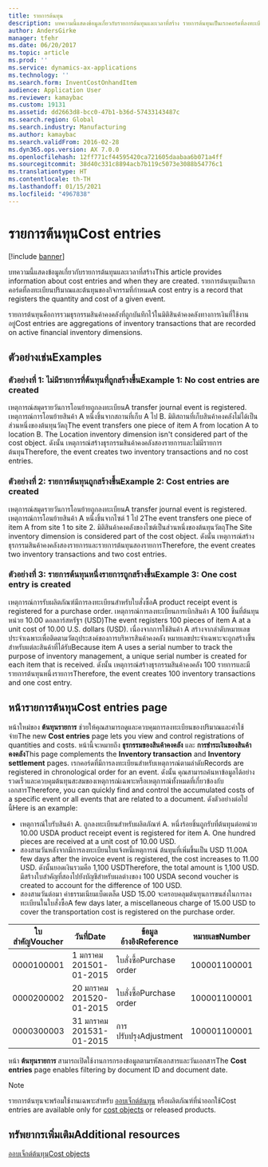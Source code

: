 ```yaml
---
title: รายการต้นทุน
description: บทความนี้แสดงข้อมูลเกี่ยวกับรายการต้นทุนและเวลาที่สร้าง รายการต้นทุนเป็นเรกคอร์ดที่ลงทะเบียนปริมาณและต้นทุนของกิจกรรมที่กำหนด
author: AndersGirke
manager: tfehr
ms.date: 06/20/2017
ms.topic: article
ms.prod: ''
ms.service: dynamics-ax-applications
ms.technology: ''
ms.search.form: InventCostOnhandItem
audience: Application User
ms.reviewer: kamaybac
ms.custom: 19131
ms.assetid: dd2663d8-bcc0-47b1-b36d-57433143487c
ms.search.region: Global
ms.search.industry: Manufacturing
ms.author: kamaybac
ms.search.validFrom: 2016-02-28
ms.dyn365.ops.version: AX 7.0.0
ms.openlocfilehash: 12ff771cf44595420ca721605daabaa6b071a4ff
ms.sourcegitcommit: 38d40c331c8894acb7b119c5073e3088b54776c1
ms.translationtype: HT
ms.contentlocale: th-TH
ms.lasthandoff: 01/15/2021
ms.locfileid: "4967838"
---
```

# <a name="cost-entries"></a><span data-ttu-id="f2d0f-104">รายการต้นทุน</span><span class="sxs-lookup"><span data-stu-id="f2d0f-104">Cost entries</span></span>

[!include [banner](../includes/banner.md)]

<span data-ttu-id="f2d0f-105">บทความนี้แสดงข้อมูลเกี่ยวกับรายการต้นทุนและเวลาที่สร้าง</span><span class="sxs-lookup"><span data-stu-id="f2d0f-105">This article provides information about cost entries and when they are created.</span></span> <span data-ttu-id="f2d0f-106">รายการต้นทุนเป็นเรกคอร์ดที่ลงทะเบียนปริมาณและต้นทุนของกิจกรรมที่กำหนด</span><span class="sxs-lookup"><span data-stu-id="f2d0f-106">A cost entry is a record that registers the quantity and cost of a given event.</span></span>

<span data-ttu-id="f2d0f-107">รายการต้นทุนคือการรวมธุรกรรมสินค้าคงคลังที่ถูกบันทึกไว้ในมิติสินค้าคงคลังทางการเงินที่ใช้งานอยู่</span><span class="sxs-lookup"><span data-stu-id="f2d0f-107">Cost entries are aggregations of inventory transactions that are recorded on active financial inventory dimensions.</span></span>

## <a name="examples"></a><span data-ttu-id="f2d0f-108">ตัวอย่างเช่น</span><span class="sxs-lookup"><span data-stu-id="f2d0f-108">Examples</span></span>
### <a name="example-1-no-cost-entries-are-created"></a><span data-ttu-id="f2d0f-109">ตัวอย่างที่ 1: ไม่มีรายการที่ต้นทุนที่ถูกสร้างขึ้น</span><span class="sxs-lookup"><span data-stu-id="f2d0f-109">Example 1: No cost entries are created</span></span>

<span data-ttu-id="f2d0f-110">เหตุการณ์สมุดรายวันการโอนย้ายถูกลงทะเบียน</span><span class="sxs-lookup"><span data-stu-id="f2d0f-110">A transfer journal event is registered.</span></span> <span data-ttu-id="f2d0f-111">เหตุการณ์การโอนย้ายสินค้า A หนึ่งชิ้นจากสถานที่เก็บ A ไป B. มิติสถานที่เก็บสินค้าคงคลังไม่ได้เป็นส่วนหนึ่งของต้นทุนวัตถุ</span><span class="sxs-lookup"><span data-stu-id="f2d0f-111">The event transfers one piece of item A from location A to location B. The Location inventory dimension isn't considered part of the cost object.</span></span> <span data-ttu-id="f2d0f-112">ดังนั้น เหตุการณ์สร้างธุรกรรมสินค้าคงคลังสองรายการและไม่มีรายการต้นทุน</span><span class="sxs-lookup"><span data-stu-id="f2d0f-112">Therefore, the event creates two inventory transactions and no cost entries.</span></span>

### <a name="example-2-cost-entries-are-created"></a><span data-ttu-id="f2d0f-113">ตัวอย่างที่ 2: รายการต้นทุนถูกสร้างขึ้น</span><span class="sxs-lookup"><span data-stu-id="f2d0f-113">Example 2: Cost entries are created</span></span>

<span data-ttu-id="f2d0f-114">เหตุการณ์สมุดรายวันการโอนย้ายถูกลงทะเบียน</span><span class="sxs-lookup"><span data-stu-id="f2d0f-114">A transfer journal event is registered.</span></span> <span data-ttu-id="f2d0f-115">เหตุการณ์การโอนย้ายสินค้า A หนึ่งชิ้นจากไซต์ 1 ไป 2</span><span class="sxs-lookup"><span data-stu-id="f2d0f-115">The event transfers one piece of item A from site 1 to site 2.</span></span> <span data-ttu-id="f2d0f-116">มิติสินค้าคงคลังของไซต์เป็นส่วนหนึ่งของต้นทุนวัตถุ</span><span class="sxs-lookup"><span data-stu-id="f2d0f-116">The Site inventory dimension is considered part of the cost object.</span></span> <span data-ttu-id="f2d0f-117">ดังนั้น เหตุการณ์สร้างธุรกรรมสินค้าคงคลังสองรายการและรายการต้นทุนสองรายการ</span><span class="sxs-lookup"><span data-stu-id="f2d0f-117">Therefore, the event creates two inventory transactions and two cost entries.</span></span>

### <a name="example-3-one-cost-entry-is-created"></a><span data-ttu-id="f2d0f-118">ตัวอย่างที่ 3: รายการต้นทุนหนึ่งรายการถูกสร้างขึ้น</span><span class="sxs-lookup"><span data-stu-id="f2d0f-118">Example 3: One cost entry is created</span></span>

<span data-ttu-id="f2d0f-119">เหตุการณ์การรับผลิตภัณฑ์มีการลงทะเบียนสำหรับใบสั่งซื้อ</span><span class="sxs-lookup"><span data-stu-id="f2d0f-119">A product receipt event is registered for a purchase order.</span></span> <span data-ttu-id="f2d0f-120">เหตุการณ์การลงทะเบียนการเบิกสินค้า A 100 ชิ้นที่ต้นทุนหน่วย 10.00 ดอลลาร์สหรัฐฯ (USD)</span><span class="sxs-lookup"><span data-stu-id="f2d0f-120">The event registers 100 pieces of item A at a unit cost of 10.00 U.S. dollars (USD).</span></span> <span data-ttu-id="f2d0f-121">เนื่องจากการใช้สินค้า A สร้างจากลำดับหมายเลขประจำเฉพาะเพื่อติดตามวัตถุประสงค์ของการบริหารสินค้าคงคลัง หมายเลขประจำเฉพาะจะถูกสร้างขึ้นสำหรับแต่ละสินค้าที่ได้รับ</span><span class="sxs-lookup"><span data-stu-id="f2d0f-121">Because item A uses a serial number to track the purpose of inventory management, a unique serial number is created for each item that is received.</span></span> <span data-ttu-id="f2d0f-122">ดังนั้น เหตุการณ์สร้างธุรกรรมสินค้าคงคลัง 100 รายการและมีรายการต้นทุนหนึ่งรายการ</span><span class="sxs-lookup"><span data-stu-id="f2d0f-122">Therefore, the event creates 100 inventory transactions and one cost entry.</span></span>

## <a name="cost-entries-page"></a><span data-ttu-id="f2d0f-123">หน้ารายการต้นทุน</span><span class="sxs-lookup"><span data-stu-id="f2d0f-123">Cost entries page</span></span>
<span data-ttu-id="f2d0f-124">หน้าใหม่ของ **ต้นทุนรายการ** ช่วยให้คุณสามารถดูและควบคุมการลงทะเบียนของปริมาณและค่าใช้จ่าย</span><span class="sxs-lookup"><span data-stu-id="f2d0f-124">The new **Cost entries** page lets you view and control registrations of quantities and costs.</span></span> <span data-ttu-id="f2d0f-125">หน้านี้จะหมายถึง **ธุรกรรมของสินค้าคงคลัง** และ **การชำระเงินของสินค้าคงคลัง**</span><span class="sxs-lookup"><span data-stu-id="f2d0f-125">This page complements the **Inventory transaction** and **Inventory settlement** pages.</span></span> <span data-ttu-id="f2d0f-126">เรกคอร์ดที่มีการลงทะเบียนสำหรับเหตุการณ์ตามลำดับ</span><span class="sxs-lookup"><span data-stu-id="f2d0f-126">Records are registered in chronological order for an event.</span></span> <span data-ttu-id="f2d0f-127">ดังนั้น คุณสามารถค้นหาข้อมูลได้อย่างรวดเร็วและควบคุมต้นทุนสะสมของเหตุการณ์เฉพาะหรือเหตุการณ์ทั้งหมดที่เกี่ยวข้องกับเอกสาร</span><span class="sxs-lookup"><span data-stu-id="f2d0f-127">Therefore, you can quickly find and control the accumulated costs of a specific event or all events that are related to a document.</span></span> <span data-ttu-id="f2d0f-128">ดังตัวอย่างต่อไปนี้</span><span class="sxs-lookup"><span data-stu-id="f2d0f-128">Here is an example:</span></span>

-   <span data-ttu-id="f2d0f-129">เหตุการณ์ใบรับสินค้า A. ถูกลงทะเบียนสำหรับผลิตภัณฑ์ A. หนึ่งร้อยชิ้นถูกรับที่ต้นทุนต่อหน่วย 10.00 USD</span><span class="sxs-lookup"><span data-stu-id="f2d0f-129">A product receipt event is registered for item A. One hundred pieces are received at a unit cost of 10.00 USD.</span></span>
-   <span data-ttu-id="f2d0f-130">สองสามวันหลังจากมีการลงทะเบียนใบแจ้งหนี้เหตุการณ์ ต้นทุนที่เพิ่มขึ้นเป็น USD 11.00</span><span class="sxs-lookup"><span data-stu-id="f2d0f-130">A few days after the invoice event is registered, the cost increases to 11.00 USD.</span></span> <span data-ttu-id="f2d0f-131">ดังนั้นยอดเงินรวมคือ 1,100 USD</span><span class="sxs-lookup"><span data-stu-id="f2d0f-131">Therefore, the total amount is 1,100 USD.</span></span> <span data-ttu-id="f2d0f-132">มีสร้างใบสำคัญที่สองไปยังบัญชีสำหรับผลต่างของ 100 USD</span><span class="sxs-lookup"><span data-stu-id="f2d0f-132">A second voucher is created to account for the difference of 100 USD.</span></span>
-   <span data-ttu-id="f2d0f-133">สองสามวันต่อมา ค่าธรรมเนียมเบ็ดเตล็ด USD 15.00 จะครอบคลุมต้นทุนการขนส่งในการลงทะเบียนในใบสั่งซื้อ</span><span class="sxs-lookup"><span data-stu-id="f2d0f-133">A few days later, a miscellaneous charge of 15.00 USD to cover the transportation cost is registered on the purchase order.</span></span>

| <span data-ttu-id="f2d0f-134">ใบสำคัญ</span><span class="sxs-lookup"><span data-stu-id="f2d0f-134">Voucher</span></span> | <span data-ttu-id="f2d0f-135">วันที่</span><span class="sxs-lookup"><span data-stu-id="f2d0f-135">Date</span></span>       | <span data-ttu-id="f2d0f-136">ข้อมูลอ้างอิง</span><span class="sxs-lookup"><span data-stu-id="f2d0f-136">Reference</span></span>      | <span data-ttu-id="f2d0f-137">หมายเลข</span><span class="sxs-lookup"><span data-stu-id="f2d0f-137">Number</span></span> | <span data-ttu-id="f2d0f-138">รหัสล็อต</span><span class="sxs-lookup"><span data-stu-id="f2d0f-138">Lot ID</span></span>  | <span data-ttu-id="f2d0f-139">ปริมาณ</span><span class="sxs-lookup"><span data-stu-id="f2d0f-139">Quantity</span></span> | <span data-ttu-id="f2d0f-140">จำนวนเงิน</span><span class="sxs-lookup"><span data-stu-id="f2d0f-140">Amount</span></span>  |
|---------|------------|----------------|--------|---------|---------------|----|
| <span data-ttu-id="f2d0f-141">00001</span><span class="sxs-lookup"><span data-stu-id="f2d0f-141">00001</span></span>   | <span data-ttu-id="f2d0f-142">1 มกราคม 2015</span><span class="sxs-lookup"><span data-stu-id="f2d0f-142">01-01-2015</span></span> | <span data-ttu-id="f2d0f-143">ใบสั่งซื้อ</span><span class="sxs-lookup"><span data-stu-id="f2d0f-143">Purchase order</span></span> | <span data-ttu-id="f2d0f-144">100001</span><span class="sxs-lookup"><span data-stu-id="f2d0f-144">100001</span></span> | <span data-ttu-id="f2d0f-145">0000101</span><span class="sxs-lookup"><span data-stu-id="f2d0f-145">0000101</span></span> | <span data-ttu-id="f2d0f-146">100.00</span><span class="sxs-lookup"><span data-stu-id="f2d0f-146">100.00</span></span>   | <span data-ttu-id="f2d0f-147">1000.00</span><span class="sxs-lookup"><span data-stu-id="f2d0f-147">1000.00</span></span> |
| <span data-ttu-id="f2d0f-148">00002</span><span class="sxs-lookup"><span data-stu-id="f2d0f-148">00002</span></span>   | <span data-ttu-id="f2d0f-149">20 มกราคม 2015</span><span class="sxs-lookup"><span data-stu-id="f2d0f-149">20-01-2015</span></span> | <span data-ttu-id="f2d0f-150">ใบสั่งซื้อ</span><span class="sxs-lookup"><span data-stu-id="f2d0f-150">Purchase order</span></span> | <span data-ttu-id="f2d0f-151">100001</span><span class="sxs-lookup"><span data-stu-id="f2d0f-151">100001</span></span> | <span data-ttu-id="f2d0f-152">0000101</span><span class="sxs-lookup"><span data-stu-id="f2d0f-152">0000101</span></span> |          | <span data-ttu-id="f2d0f-153">100.00</span><span class="sxs-lookup"><span data-stu-id="f2d0f-153">100.00</span></span>  |
| <span data-ttu-id="f2d0f-154">00003</span><span class="sxs-lookup"><span data-stu-id="f2d0f-154">00003</span></span>   | <span data-ttu-id="f2d0f-155">31 มกราคม 2015</span><span class="sxs-lookup"><span data-stu-id="f2d0f-155">31-01-2015</span></span> | <span data-ttu-id="f2d0f-156">การปรับปรุง</span><span class="sxs-lookup"><span data-stu-id="f2d0f-156">Adjustment</span></span>     | <span data-ttu-id="f2d0f-157">100001</span><span class="sxs-lookup"><span data-stu-id="f2d0f-157">100001</span></span> | <span data-ttu-id="f2d0f-158">0000101</span><span class="sxs-lookup"><span data-stu-id="f2d0f-158">0000101</span></span> |          | <span data-ttu-id="f2d0f-159">15.00 น.</span><span class="sxs-lookup"><span data-stu-id="f2d0f-159">15.00</span></span>   |

<span data-ttu-id="f2d0f-160">หน้า **ต้นทุนรายการ** สามารถเปิดใช้งานการกรองข้อมูลตามรหัสเอกสารและวันเอกสาร</span><span class="sxs-lookup"><span data-stu-id="f2d0f-160">The **Cost entries** page enables filtering by document ID and document date.</span></span> 

> [!NOTE]
> <span data-ttu-id="f2d0f-161">รายการต้นทุนจะพร้อมใช้งานเฉพาะสำหรับ [ออบเจ็กต์ต้นทุน](cost-object.md) หรือผลิตภัณฑ์ที่นำออกใช้</span><span class="sxs-lookup"><span data-stu-id="f2d0f-161">Cost entries are available only for [cost objects](cost-object.md) or released products.</span></span>

<a name="additional-resources"></a><span data-ttu-id="f2d0f-162">ทรัพยากรเพิ่มเติม</span><span class="sxs-lookup"><span data-stu-id="f2d0f-162">Additional resources</span></span>
--------

[<span data-ttu-id="f2d0f-163">ออบเจ็กต์ต้นทุน</span><span class="sxs-lookup"><span data-stu-id="f2d0f-163">Cost objects</span></span>](cost-object.md)



